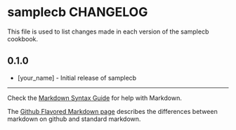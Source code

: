 samplecb CHANGELOG
==================

This file is used to list changes made in each version of the samplecb cookbook.

0.1.0
-----
- [your_name] - Initial release of samplecb

- - -
Check the [Markdown Syntax Guide](http://daringfireball.net/projects/markdown/syntax) for help with Markdown.

The [Github Flavored Markdown page](http://github.github.com/github-flavored-markdown/) describes the differences between markdown on github and standard markdown.

